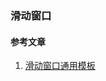 ### 滑动窗口

#### 参考文章
1. [滑动窗口通用模板](https://leetcode-cn.com/problems/longest-substring-with-at-most-two-distinct-characters/solution/hua-dong-chuang-kou-by-powcai-3/)